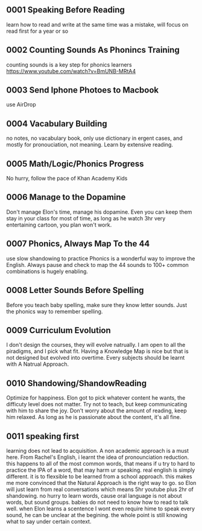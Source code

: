 ## 0001 Speaking Before Reading
learn how to read and write at the same time was a mistake, will focus on read first for a year or so

## 0002 Counting Sounds As Phonincs Training
counting sounds is a key step for phonics learners https://www.youtube.com/watch?v=BmUNB-MRtA4

## 0003 Send Iphone Photoes to Macbook
use AirDrop

## 0004 Vacabulary Building
no notes, no vacabulary book, only use dictionary in ergent cases, and mostly for pronouciation, not meaning. Learn by extensive reading.

## 0005 Math/Logic/Phonics Progress
No hurry, follow the pace of Khan Academy Kids

## 0006  Manage to the Dopamine
Don't manage Elon's time, manage his dopamine. Even you can keep them stay in your class for most of time, as long as he watch 3hr very entertaining cartoon, you plan won't work.

## 0007 Phonics, Always Map To the 44
use slow shandowing to practice Phonics is a wonderful way to improve the English. Always pause and check to map the 44 sounds to 100+ common combinations is hugely enabling.

## 0008 Letter Sounds Before Spelling
Before you teach baby spelling, make sure they know letter sounds. Just the phonics way to remember spelling.

## 0009 Curriculum Evolution
I don't design the courses, they will evolve natrually. I am open to all the piradigms, and I pick what fit. Having a Knowledge Map is nice but that is not designed but evolved into overtime. Every subjects should be learnt with A Natrual Approach.

## 0010 Shandowing/ShandowReading
Optimize for happiness. Elon got to pick whatever content he wants, the difficuty level does not matter. Try not to teach, but keep communicating with him to share the joy. Don't worry about the amount of reading, keep him relaxed. As long as he is passionate about the content, it's all fine.

## 0011 speaking first
learning does not lead to acquisition. A non academic approach is a must here. From Rachel's English, i learnt the idea of pronounciation reduction. this happens to all of the most common words, that means if u try to hard to practice the IPA of a word, that may harm ur speaking. real english is simply different. it is to flexsible to be learned from a school approach. this makes me more convinced that the Natural Approach is the right way to go. so Elon will just learn from real conversations which means 5hr youtube plus 2hr of shandowing. no hurry to learn words, cause oral language is not about words, but sound groups. babies do not need to know how to read to talk well. when Elon learns a scentence I wont even require hime to speak every sound, he can be unclear at the begining. the whole point is still knowing what to say under certain context.
